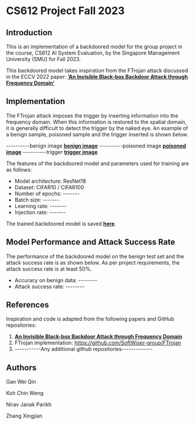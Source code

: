# CS612 Project Fall 2023

## Introduction

This is an implementation of a backdoored model for the group project in the course, CS612 AI System Evaluation, by the Singapore Management University (SMU) for Fall 2023.

This backdoored model takes inspiration from the FTrojan attack discussed in the ECCV 2022 paper: **[‘An Invisible Black-box Backdoor Attack through Frequency Domain'](https://experts.illinois.edu/en/publications/an-invisible-black-box-backdoor-attack-through-frequency-domain)**

## Implementation

The FTrojan attack imposes the trigger by inserting information into the frequency domain. When this information is restored to the spatial domain, it is generally difficult to detect the trigger by the naked eye. An example of a benign sample, poisoned sample and the trigger inserted is shown below.

----------benign image
**[benign image](benign.img)**
----------poisoned image
**[poisoned image](poisoned.img)**
----------trigger
**[trigger image](trigger.img)**

The features of the backdoored model and parameters used for training are as follows:

* Model architecture: ResNet18
* Dataset: CIFAR10 / CIFAR100
* Number of epochs: -------
* Batch size: -------
* Learning rate: -------
* Injection rate: -------

The trained backdoored model is saved **[here](https://github.com/KradNosnatef/CS612_Project/blob/7d208aea8e375ff678e85c53f74900b0cc66dba3/poisonedModel.pt)**.

## Model Performance and Attack Success Rate

The performance of the backdoored model on the benign test set and the attack success rate is as shown below. As per project requirements, the attack success rate is at least 50%.

*	Accuracy on benign data: --------
*	Attack success rate: --------

## References

Inspiration and code is adapted from the following papers and GitHub repositories:

1. **[An Invisible Black-box Backdoor Attack through Frequency Domain](https://experts.illinois.edu/en/publications/an-invisible-black-box-backdoor-attack-through-frequency-domain)** 
2. FTrojan implementation: https://github.com/SoftWiser-group/FTrojan
3. -----------Any additional github repositories-------------

## Authors
Gan Wei Qin

Koh Chin Weng

Nirav Janak Parikh

Zhang Xingjian


